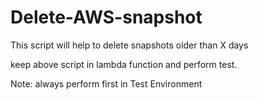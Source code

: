 # Delete-AWS-snapshot
This script will help to delete snapshots older than X days

keep above script in lambda function and perform test.

Note: always perform first in Test Environment
